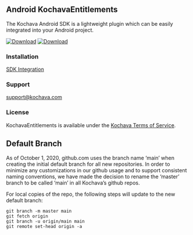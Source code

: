 ## Android KochavaEntitlements
The Kochava Android SDK is a lightweight plugin which can be easily integrated into your Android project.

[![Download](https://img.shields.io/github/v/release/Kochava/Android-KochavaEntitlements-Releases?include_prereleases&sort=semver)](https://github.com/Kochava/Android-KochavaEntitlements-Releases/releases)
[![Download](https://img.shields.io/maven-central/v/com.kochava.entitlements/entitlements)](https://search.maven.org/artifact/com.kochava.entitlements/entitlements)

### Installation
[SDK Integration](https://support.kochava.com/sdk-integration/entitlements-using-the-sdk/)

### Support
support@kochava.com

### License
KochavaEntitlements is available under the [Kochava Terms of Service](https://www.kochava.com/terms-of-service/).


## Default Branch

As of October 1, 2020, github.com uses the branch name ‘main’ when creating the initial default branch for all new repositories.  In order to minimize any customizations in our github usage and to support consistent naming conventions, we have made the decision to rename the ‘master’ branch to be called ‘main’ in all Kochava’s github repos.

For local copies of the repo, the following steps will update to the new default branch:

```
git branch -m master main
git fetch origin
git branch -u origin/main main
git remote set-head origin -a
```
